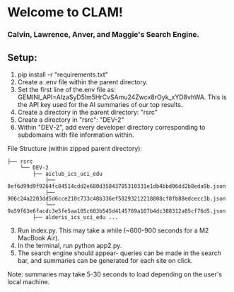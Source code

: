 # Welcome to CLAM!
### Calvin, Lawrence, Anver, and Maggie's Search Engine.

## Setup:
1. pip install -r "requirements.txt"
2. Create a .env file within the parent directory. 
2. Set the first line of the.env file as: GEMINI_API=AIzaSyD5lm5HrCvSAmu24Zwcx8rOyk_xYD8vhWA. This is the API key used for the AI summaries of our top results.
3. Create a directory in the parent directory: "rsrc"
4. Create a directory in "rsrc": "DEV-2"
5. Within "DEV-2", add every developer directory corresponding to subdomains with file information within.

File Structure (within zipped parent directory):

    ├── rsrc
        └── DEV-2
            ├── aiclub_ics_uci_edu
                ├── 8ef6d99d9f9264fc84514cdd2e680d35843785310331e1db4bbd06dd2b8eda9b.json
                ├── 906c24a2203dd5d6cce210c733c48b336ef58293212218808cf8fb88edcecc3b.json
                └── 9a59f63e6facdc3e5fe5aa105c603b545d4145769a107b4dc388312a85cf76d5.json
            ├── alderis_ics_uci_edu ...

3. Run index.py. This may take a while (~600-900 seconds for a M2 MacBook Air).
4. In the terminal, run python app2.py. 
5. The search engine should appear- queries can be made in the search bar, and summaries can be generated for each site on click.

Note: summaries may take 5-30 seconds to load depending on the user's local machine.
